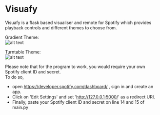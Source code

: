 # Visuafy
Visuafy is a flask based visualiser and remote for Spotify which provides playback controls and different themes to choose from.  
  
Gradient Theme:  
![alt text](https://i.ibb.co/0FSbn1G/Gradient.png)  
  
Turntable Theme:  
![alt text](https://i.ibb.co/6YsKHsY/Turntable.png)  
  
Please note that for the program to work, you would require your own Spotify client ID and secret.  
To do so,  
- open https://developer.spotify.com/dashboard/ , sign in and create an app.  
- Click on 'Edit Settings' and set 'http://127.0.0.1:5000/' as a redirect URI.  
- Finally, paste your Spotify client ID and secret on line 14 and 15 of main.py
